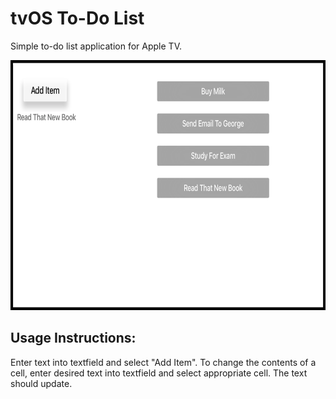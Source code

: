 # tvOS To-Do List
  
Simple to-do list application for Apple TV.

<img src="/Screenshot/Screenshot.png" alt="drawing" width="700" height="400"/>

## Usage Instructions:

Enter text into textfield and select "Add Item".
To change the contents of a cell, enter desired text into textfield and select appropriate cell. The text should update.
